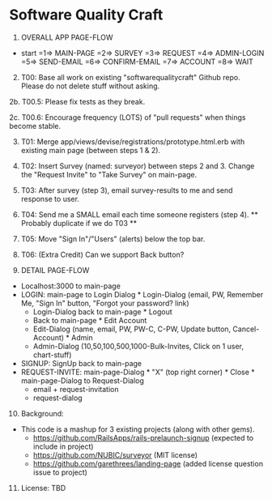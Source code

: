Software Quality Craft
======================

 1. OVERALL APP PAGE-FLOW
  * start =1=> MAIN-PAGE =2=> SURVEY =3=> REQUEST =4=> ADMIN-LOGIN =5=> SEND-EMAIL =6=> CONFIRM-EMAIL =7=> ACCOUNT =8=> WAIT

 2. T00: Base all work on existing "softwarequalitycraft" Github repo. Please do not delete stuff without asking.

 2b. T00.5: Please fix tests as they break.

 2c. T00.6: Encourage frequency (LOTS) of "pull requests" when things become stable.

 3. T01: Merge app/views/devise/registrations/prototype.html.erb with existing main page (between steps 1 & 2).

 4. T02: Insert Survey (named: surveyor) between steps 2 and 3.
    Change the "Request Invite" to "Take Survey" on main-page.

 5. T03: After survey (step 3), email survey-results to me and send response to user.

 6. T04: Send me a SMALL email each time someone registers (step 4). ** Probably duplicate if we do T03 **

 7. T05: Move "Sign In"/"Users" (alerts) below the top bar.

 8. T06: (Extra Credit) Can we support Back button?

 9. DETAIL PAGE-FLOW
  * Localhost:3000 to main-page
   * LOGIN: main-page to Login Dialog
    * Login-Dialog (email, PW, Remember Me, "Sign In" button, "Forgot your password? link)
     * Login-Dialog back to main-page
    * Logout
     * Back to main-page
    * Edit Account
     * Edit-Dialog (name, email, PW, PW-C, C-PW, Update button, Cancel-Account)
    * Admin
     * Admin-Dialog (10,50,100,500,1000-Bulk-Invites, Click on 1 user, chart-stuff)
   * SIGNUP: SignUp back to main-page
   * REQUEST-INVITE: main-page-Dialog
    * "X" (top right corner)
    * Close
    * main-page-Dialog to Request-Dialog
     * email + request-invitation
     * request-dialog

 10. Background:
  * This code is a mashup for 3 existing projects (along with other gems).
    * https://github.com/RailsApps/rails-prelaunch-signup (expected to include in project)
    * https://github.com/NUBIC/surveyor (MIT license)
    * https://github.com/garethrees/landing-page (added license question issue to project)

 11. License: TBD
